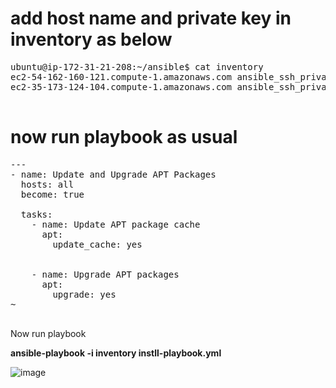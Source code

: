 # add host name and private key in inventory as below
<pre>
ubuntu@ip-172-31-21-208:~/ansible$ cat inventory 
ec2-54-162-160-121.compute-1.amazonaws.com ansible_ssh_private_key_file=/home/ubuntu/ansible/keys/ansible.pem
ec2-35-173-124-104.compute-1.amazonaws.com ansible_ssh_private_key_file=/home/ubuntu/ansible/keys/ansible.pem

</pre>

# now run playbook as usual 

<pre>
---
- name: Update and Upgrade APT Packages
  hosts: all
  become: true

  tasks:
    - name: Update APT package cache
      apt:
        update_cache: yes


    - name: Upgrade APT packages
      apt:
        upgrade: yes
~                                                                                                                                                
  
</pre>

Now run playbook

**ansible-playbook -i inventory instll-playbook.yml**

![image](https://github.com/Manoj123-github/Ansible/assets/76830665/4da15249-ffbb-4ec4-8074-56afb0086eab)
